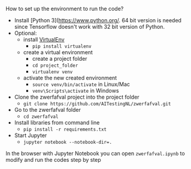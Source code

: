 How to set up the environment to run the code?

- Install [Python 3](https://www.python.org/. 64 bit version is needed since Tensorflow doesn't work with 32 bit version of Python.
- Optional:
  -  install [VirtualEnv](https://virtualenv.pypa.io/en/stable/)
     - `pip install virtualenv`
  - create a virtual environment
    - create a project folder
    - `cd project_folder`
    - `virtualenv venv`
  - activate the new created environment
    - `source venv/bin/activate` in Linux/Mac
    - `venv\Scripts\activate` in Windows
- Clone the zwerfafval project into the project folder
  - `git clone https://github.com/AITestingNL/zwerfafval.git`
- Go to the zwerfafval folder
  - `cd zwerfafval`
- Install libraries from command line
  - `pip install -r requirements.txt`
- Start Jupyter
  - `jupyter notebook --notebook-dir=.`


In the browser with Jupyter Notebook you can open `zwerfafval.ipynb` to modify and run the codes step by step